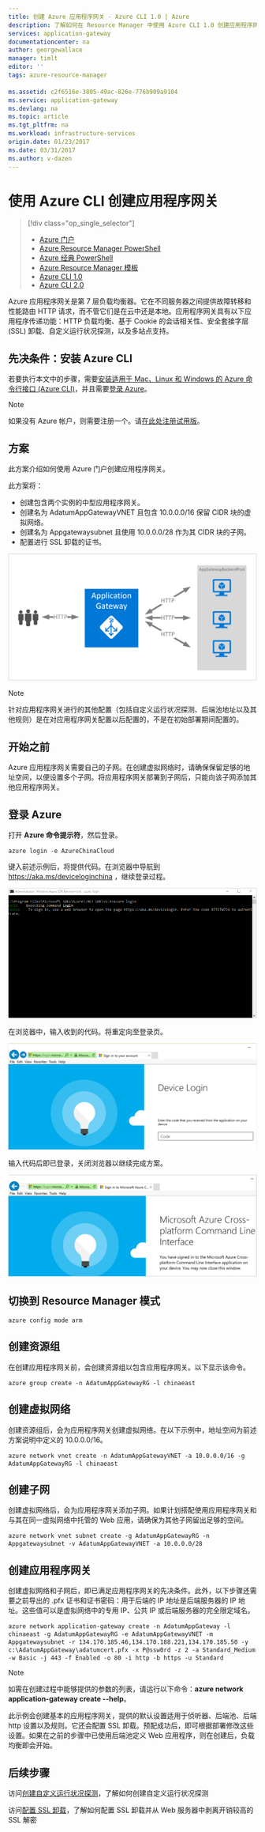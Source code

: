 ```yaml
---
title: 创建 Azure 应用程序网关 - Azure CLI 1.0 | Azure
description: 了解如何在 Resource Manager 中使用 Azure CLI 1.0 创建应用程序网关
services: application-gateway
documentationcenter: na
author: georgewallace
manager: timlt
editor: ''
tags: azure-resource-manager

ms.assetid: c2f6516e-3805-49ac-826e-776b909a9104
ms.service: application-gateway
ms.devlang: na
ms.topic: article
ms.tgt_pltfrm: na
ms.workload: infrastructure-services
origin.date: 01/23/2017
ms.date: 03/31/2017
ms.author: v-dazen
---
```


# 使用 Azure CLI 创建应用程序网关
> [!div class="op_single_selector"]
>- [Azure 门户](./application-gateway-create-gateway-portal.md)
>- [Azure Resource Manager PowerShell](./application-gateway-create-gateway-arm.md)
>- [Azure 经典 PowerShell](./application-gateway-create-gateway.md)
>- [Azure Resource Manager 模板](./application-gateway-create-gateway-arm-template.md)
>- [Azure CLI 1.0](./application-gateway-create-gateway-cli-nodejs.md)
>- [Azure CLI 2.0](./application-gateway-create-gateway-cli.md)

Azure 应用程序网关是第 7 层负载均衡器。它在不同服务器之间提供故障转移和性能路由 HTTP 请求，而不管它们是在云中还是本地。应用程序网关具有以下应用程序传递功能：HTTP 负载均衡、基于 Cookie 的会话相关性、安全套接字层 (SSL) 卸载、自定义运行状况探测，以及多站点支持。

## 先决条件：安装 Azure CLI

若要执行本文中的步骤，需要[安装适用于 Mac、Linux 和 Windows 的 Azure 命令行接口 (Azure CLI)](../xplat-cli-install.md)，并且需要[登录 Azure](../xplat-cli-connect.md)。

> [!NOTE]
> 如果没有 Azure 帐户，则需要注册一个。请[在此处注册试用版](../active-directory/sign-up-organization.md)。

## 方案

此方案介绍如何使用 Azure 门户创建应用程序网关。

此方案将：

* 创建包含两个实例的中型应用程序网关。
* 创建名为 AdatumAppGatewayVNET 且包含 10.0.0.0/16 保留 CIDR 块的虚拟网络。
* 创建名为 Appgatewaysubnet 且使用 10.0.0.0/28 作为其 CIDR 块的子网。
* 配置进行 SSL 卸载的证书。

![方案示例][scenario]  

> [!NOTE]
> 针对应用程序网关进行的其他配置（包括自定义运行状况探测、后端池地址以及其他规则）是在对应用程序网关配置以后配置的，不是在初始部署期间配置的。

## 开始之前

Azure 应用程序网关需要自己的子网。在创建虚拟网络时，请确保保留足够的地址空间，以便设置多个子网。将应用程序网关部署到子网后，只能向该子网添加其他应用程序网关。

## 登录 Azure

打开 **Azure 命令提示符**，然后登录。

```azurecli
azure login -e AzureChinaCloud
```

键入前述示例后，将提供代码。在浏览器中导航到 https://aka.ms/deviceloginchina ，继续登录过程。

![显示设备登录信息的 cmd][1]  

在浏览器中，输入收到的代码。将重定向至登录页。

![用于输入代码的浏览器][2]  

输入代码后即已登录，关闭浏览器以继续完成方案。

![已成功登录][3]  

## 切换到 Resource Manager 模式

```azurecli
azure config mode arm
```

## 创建资源组

在创建应用程序网关前，会创建资源组以包含应用程序网关。以下显示该命令。

```azurecli
azure group create -n AdatumAppGatewayRG -l chinaeast
```

## 创建虚拟网络

创建资源组后，会为应用程序网关创建虚拟网络。在以下示例中，地址空间为前述方案说明中定义的 10.0.0.0/16。

```azurecli
azure network vnet create -n AdatumAppGatewayVNET -a 10.0.0.0/16 -g AdatumAppGatewayRG -l chinaeast
```

## 创建子网

创建虚拟网络后，会为应用程序网关添加子网。如果计划搭配使用应用程序网关和与其在同一虚拟网络中托管的 Web 应用，请确保为其他子网留出足够的空间。

```azurecli
azure network vnet subnet create -g AdatumAppGatewayRG -n Appgatewaysubnet -v AdatumAppGatewayVNET -a 10.0.0.0/28 
```

## 创建应用程序网关

创建虚拟网络和子网后，即已满足应用程序网关的先决条件。此外，以下步骤还需要之前导出的 .pfx 证书和证书密码：用于后端的 IP 地址是后端服务器的 IP 地址。这些值可以是虚拟网络中的专用 IP、公共 IP 或后端服务器的完全限定域名。

```azurecli
azure network application-gateway create -n AdatumAppGateway -l chinaeast -g AdatumAppGatewayRG -e AdatumAppGatewayVNET -m Appgatewaysubnet -r 134.170.185.46,134.170.188.221,134.170.185.50 -y c:\AdatumAppGateway\adatumcert.pfx -x P@ssw0rd -z 2 -a Standard_Medium -w Basic -j 443 -f Enabled -o 80 -i http -b https -u Standard
```

> [!NOTE]
> 如需在创建过程中能够提供的参数的列表，请运行以下命令：**azure network application-gateway create --help**。

此示例会创建基本的应用程序网关，提供的默认设置适用于侦听器、后端池、后端 http 设置以及规则。它还会配置 SSL 卸载。预配成功后，即可根据部署修改这些设置。如果在之前的步骤中已使用后端池定义 Web 应用程序，则在创建后，负载均衡即会开始。

## 后续步骤

访问[创建自定义运行状况探测](./application-gateway-create-probe-portal.md)，了解如何创建自定义运行状况探测

访问[配置 SSL 卸载](./application-gateway-ssl-arm.md)，了解如何配置 SSL 卸载并从 Web 服务器中剥离开销较高的 SSL 解密

<!--Image references-->

[scenario]: ./media/application-gateway-create-gateway-cli/scenario.png
[1]: ./media/application-gateway-create-gateway-cli/figure1.png
[2]: ./media/application-gateway-create-gateway-cli/figure2.png
[3]: ./media/application-gateway-create-gateway-cli/figure3.png

<!---HONumber=Mooncake_0327_2017-->